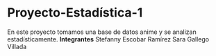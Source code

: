 # Proyecto-Estadística-1
En este proyecto tomamos una base de datos anime y se analizan estadísticamente.
**Integrantes**
Stefanny Escobar Ramírez
Sara Gallego Villada
